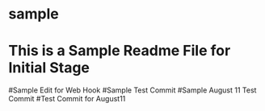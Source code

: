 # sample
# This is a Sample Readme File for Initial Stage
#Sample Edit for Web Hook
#Sample Test Commit
#Sample August 11 Test Commit
#Test Commit for August11
